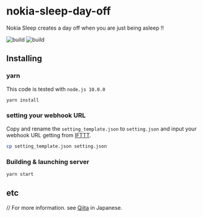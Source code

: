 # nokia-sleep-day-off

Nokia Sleep creates a day off when you are just being asleep !!

![build](https://img.shields.io/badge/build-good-green.svg)
![build](https://img.shields.io/badge/node->=10.0.0-orange.svg)

## Installing

### yarn

This code is tested with `node.js 10.0.0`

```sh
yarn install
```

### setting your webhook URL

Copy and rename the `setting_template.json` to `setting.json` and input your webhook URL getting from [IFTTT](https://ifttt.com).

```sh
cp setting_template.json setting.json
```

### Building & launching server

```sh
yarn start
```

## etc

// For more information. see [Qiita](https://qiita.com/diescake/items/b25791eb7750c775e72f) in Japanese.
